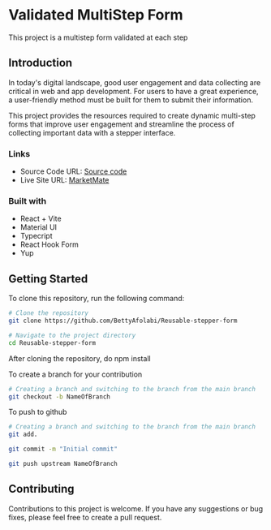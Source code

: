 # Validated MultiStep Form

This project is a multistep form validated at each step

## Introduction

In today's digital landscape, good user engagement and data collecting are critical in web and app development. For users to have a great experience, a user-friendly method must be built for them to submit their information.

This project provides the resources required to create dynamic multi-step forms that improve user engagement and streamline the process of collecting important data with a stepper interface.

### Links

- Source Code URL: [Source code](https://github.com/BettyAfolabi/Reusable-stepper-form)
- Live Site URL: [MarketMate](https://validated-step-form.netlify.app)

### Built with

- React + Vite
- Material UI
- Typecript
- React Hook Form
- Yup

## Getting Started

To clone this repository, run the following command:

```bash
# Clone the repository
git clone https://github.com/BettyAfolabi/Reusable-stepper-form

# Navigate to the project directory
cd Reusable-stepper-form
```

After cloning the repository, do
 npm install

To create a branch for your contribution

```bash
# Creating a branch and switching to the branch from the main branch
git checkout -b NameOfBranch
```

To push to github

```bash
# Creating a branch and switching to the branch from the main branch
git add.

git commit -m "Initial commit"

git push upstream NameOfBranch
```

## Contributing

Contributions to this project is welcome. If you have any suggestions or bug fixes, please feel free to create a pull request.
